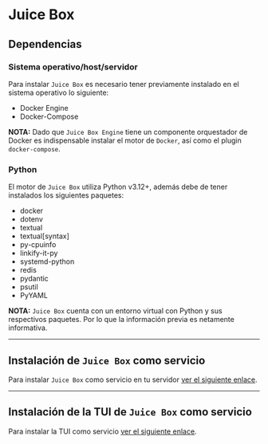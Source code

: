 # Juice Box

## Dependencias

### Sistema operativo/host/servidor

Para instalar `Juice Box` es necesario tener previamente instalado en el sistema operativo lo siguiente:

- Docker Engine
- Docker-Compose

**NOTA:** Dado que `Juice Box Engine` tiene un componente orquestador de Docker es indispensable instalar el motor de `Docker`, así como el plugin `docker-compose`.

### Python

El motor de `Juice Box` utiliza Python v3.12+, además debe de tener instalados los siguientes paquetes:

- docker
- dotenv
- textual
- textual[syntax]
- py-cpuinfo
- linkify-it-py
- systemd-python
- redis
- pydantic
- psutil
- PyYAML

**NOTA:** `Juice Box` cuenta con un entorno virtual con Python y sus respectivos paquetes. Por lo que la información previa es netamente informativa.

---

## Instalación de `Juice Box` como servicio

Para instalar `Juice Box` como servicio en tu servidor [ver el siguiente enlace](JuiceBoxService.MD).

---

## Instalación de la TUI de `Juice Box` como servicio

Para instalar la TUI como servicio [ver el siguiente enlace](TUI.MD).
